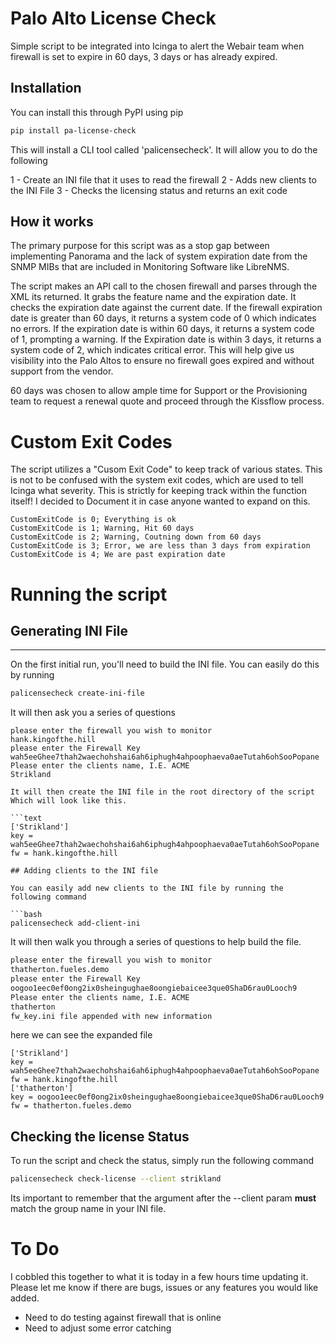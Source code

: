 # Palo Alto License Check

Simple script to be integrated into Icinga to alert the Webair team when  firewall is set to expire in 60 days, 3 days or has already expired.

## Installation

You can install this through PyPI using pip
```bash
pip install pa-license-check
```

This will install a CLI tool called 'palicensecheck'. It will allow you to do the following

1 - Create an INI file that it uses to read the firewall
2 - Adds new clients to the INI File
3 - Checks the licensing status and returns an exit code

## How it works

The primary purpose for this script was as a stop gap between implementing Panorama and the lack of system expiration date from the SNMP MIBs that are included
in Monitoring Software like LibreNMS.

The script makes an API call to the chosen firewall and parses through the XML its returned. It grabs the feature name and the expiration date.
It checks the expiration date against the current date. If the firewall expiration date is greater than 60 days, it returns a system code of 0 which indicates
no errors. If the expiration date is within 60 days, it returns a system code of 1, prompting a warning. If the Expiration date is within 3 days, it returns a system code of 2, 
which indicates critical error. This will help give us visibility into the Palo Altos to ensure no firewall goes expired and without support from the vendor.

60 days was chosen to allow ample time for Support or the Provisioning team to request a renewal quote and proceed through the Kissflow process.

# Custom Exit Codes

The script utilizes a "Cusom Exit Code" to keep track of various states. This is not to be confused with the system exit codes, which are used to tell Icinga what severity.
This is strictly for keeping track within the function itself! I decided to Document it in case anyone wanted to expand on this.

```text
CustomExitCode is 0; Everything is ok
CustomExitCode is 1; Warning, Hit 60 days
CustomExitCode is 2; Warning, Coutning down from 60 days
CustomExitCode is 3; Error, we are less than 3 days from expiration
CustomExitCode is 4; We are past expiration date
```

# Running the script

## Generating INI File
---

On the first initial run, you'll need to build the INI file. You can easily do this by running

```bash
palicensecheck create-ini-file
```

It will then ask you a series of questions

```text
please enter the firewall you wish to monitor
hank.kingofthe.hill
please enter the Firewall Key
wah5eeGhee7thah2waechohshai6ah6iphugh4ahpoophaeva0aeTutah6ohSooPopane
Please enter the clients name, I.E. ACME
Strikland

It will then create the INI file in the root directory of the script
Which will look like this.

```text
['Strikland']
key = wah5eeGhee7thah2waechohshai6ah6iphugh4ahpoophaeva0aeTutah6ohSooPopane
fw = hank.kingofthe.hill

## Adding clients to the INI file

You can easily add new clients to the INI file by running the following command

```bash
palicensecheck add-client-ini
```

It will then walk you through a series of questions to help build the file.

```bash
please enter the firewall you wish to monitor
thatherton.fueles.demo
please enter the Firewall Key
oogoo1eec0ef0ong2ix0sheingughae8oongiebaicee3que0ShaD6rau0Looch9
Please enter the clients name, I.E. ACME
thatherton
fw_key.ini file appended with new information
```

here we can see the expanded file

```text
['Strikland']
key = wah5eeGhee7thah2waechohshai6ah6iphugh4ahpoophaeva0aeTutah6ohSooPopane
fw = hank.kingofthe.hill
['thatherton']
key = oogoo1eec0ef0ong2ix0sheingughae8oongiebaicee3que0ShaD6rau0Looch9
fw = thatherton.fueles.demo
```

## Checking the license Status

To run the script and check the status, simply run the following command

```bash
palicensecheck check-license --client strikland
```

Its important to remember that the argument after the --client param **must** match the group name in your INI file.

# To Do

I cobbled this together to what it is today in a few hours time updating it.
Please let me know if there are bugs, issues or any features you would like added.

* Need to do testing against firewall that is online
* Need to adjust some error catching


